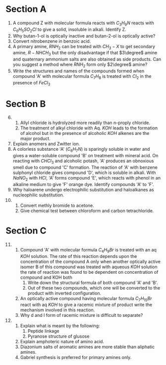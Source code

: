 # Section A 
1. A compound Z with molecular formula reacts with $C_3H_9N$ reacts with $C_6H_5SO_2Cl$ to give a solid, insoluble in alkali. Identify Z. 
2. Why butan-1-ol is optically inactive and butan-2-ol is optically active? 
3. Convert nitrobenzene in benzoic acid.
4. A primary amine, $RNH_2$ can be treated with $CH_3-X$ to get secondary amine, $R-NHCH_3$ but the only disadvantage if that $3\degree$ amine and quaternary ammonium salts are also obtained as side products. Can you suggest a method where $RNH_2$ form only $2\degree$ amine? 
5. Write the structures and names of the compounds formed when compound 'A' with molecular formula $C_7H_8$ is treated with $Cl_2$ in the presence of $FeCl_3$

# Section B 
6. 1. Allyl chloride is hydrolyzed more readily than n-proply chloride.
    2. The treatment of alkyl chloride with Aq. $KOH$ leads to the formation of alcohol but in the presence of alcoholic $KOH$ alkenes are the major product.
7. Explain anomers and Zwitter ion.
8. A colorless substance 'A' $(C_6H_7N)$ is sparingly soluble in water and gives a water-soluble compound 'B' on treatment with mineral acid. On reacting with $CHCl_3$ and alcoholic potash, 'A' produces an obnoxious smell due to compound 'C' formation. The reaction of 'A' with benzene sulphonyl chloride gives compound 'D', which is soluble in alkali. With $NaNO_2$ with $HCl$, 'A' forms compound 'E', which reacts with phenol in an alkaline medium to give 'F' orange dye. Identify compounds 'A' to 'F'. 
9. Why haloarene undergo electrophilic substitution and haloalkanes as nucleophilic substitution. 
10. 1. Convert methly bromide to acetone. 
    2. Give chemical test between chloroform and carbon tetrachloride. 

# Section C 
11. 1. Compound 'A' with molecular formula $C_4H_9Br$ is treated with an aq $KOH$ solution. The rate of this reaction depends upon the concentration of the compound A only when another optically active isomer B of this compound was treated with aqueous $KOH$ solution the rate of reaction was found to be dependent on concentration of compound and KOH both
        1.  Write down the structural formula of both compound 'A' and 'B'. 
        2.  Out of these two compounds, which one will be converted to the product with inverted configuration. 
    2. An optically active compound having molecular formula $C_7H_15Br$ react with aq $KOH$ to give a racemic mixture of product write the mechanism involved in this reaction. 
    3. Why d and l form of racemic mixture is difficult to separate? 
12. 1. Explain what is meant by the following: 
        1.  Peptide linkage 
        2.  Pyranose structure of glusose
    2. Explain amphoteric nature of amino acid. 
    3. Diazonium salts of aromatic amines are more stable than aliphatic amines. 
    4. Gabriel synthesis is preferred for primary amines only. 